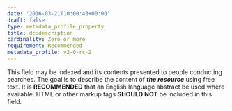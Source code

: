 ```yaml
---
date: '2016-03-21T10:00:43+00:00'
draft: false
type: metadata_profile_property
title: dc:description
cardinality: Zero or more
requirement: Recommended
metadata_profile: v2-0-rc-2
---
```

This field may be indexed and its contents presented to people conducting searches. The goal is to describe the content of ***the resource*** using free text. It is **RECOMMENDED** that an English language abstract be used where available. HTML or other markup tags **SHOULD NOT** be included in this field.
